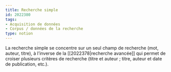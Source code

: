 ```yaml
---
title: Recherche simple
id: 2022380
tags:
- Acquisition de données
- Corpus / données de la recherche
type: notion
---
```


La recherche simple se concentre sur un seul champ de recherche (mot, auteur, titre), à l’inverse de la [[2022378|recherche avancée]] qui permet de croiser plusieurs critères de recherche (titre et auteur ; titre, auteur et date de publication, etc.).

